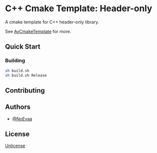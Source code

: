 # C++ Cmake Template: Header-only

A cmake template for C++ header-only library.

See [AyCmakeTemplate](https://gitee.com/ayin-tech/ay-cmake-template) for more.

## Quick Start

### Building

```bash
sh build.sh
sh build.sh Release
```

## Contributing

## Authors

- [@NoEvaa](https://github.com/NoEvaa)

## License

[Unlicense](LICENSE)

